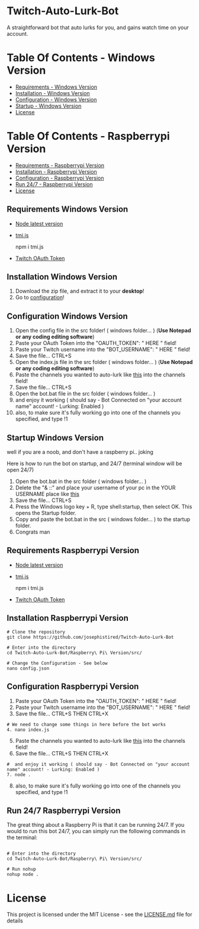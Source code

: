 # Twitch-Auto-Lurk-Bot

A straightforward bot that auto lurks for you, and gains watch time on your account.

# Table Of Contents - Windows Version
* [Requirements - Windows Version](#requirements-windows-version)
* [Installation - Windows Version](#installation-windows-version)
* [Configuration - Windows Version](#configuration-windows-version)
* [Startup - Windows Version](#startup-windows-version)
* [License](#license)

# Table Of Contents - Raspberrypi Version
* [Requirements - Raspberrypi Version](#requirements-raspberrypi-version)
* [Installation - Raspberrypi Version](#installation-raspberrypi-version)
* [Configuration - Raspberrypi Version](#configuration-raspberrypi-version)
* [Run 24/7 - Raspberrypi Version](#run-247-raspberrypi-version)
* [License](#license)

## Requirements Windows Version

- [Node latest version](https://nodejs.org/en/download/)
- [tmi.js](https://tmijs.com)

  npm i tmi.js
- [Twitch OAuth Token](https://twitchapps.com/tmi/)

## Installation Windows Version

  1. Download the zip file, and extract it to your **desktop**! 
  2. Go to [configuration](#configuration-windows-version)!
  
## Configuration Windows Version

  1. Open the config file in the src folder! ( windows folder... ) (**Use Notepad or any coding editing software**)
  2. Paste your OAuth Token into the "OAUTH_TOKEN": " HERE " field!
  3. Paste your Twitch username into the "BOT_USERNAME": " HERE " field!
  4. Save the file... CTRL+S
  5. Open the index.js file in the src folder ( windows folder... ) (**Use Notepad or any coding editing software**)
  6. Paste the channels you wanted to auto-lurk like [this](https://ibb.co/vdBn4NX) into the channels field!
  7. Save the file... CTRL+S
  8. Open the bot.bat file in the src folder ( windows folder... )
  9. and enjoy it working ( should say - Bot Connected on "your account name" account! - Lurking: Enabled )
  10. also, to make sure it's fully working go into one of the channels you specified, and type !1 
  
## Startup Windows Version

  well if you are a noob, and don't have a raspberry pi.. joking
  
  Here is how to run the bot on startup, and 24/7 (terminal window will be open 24/7)
  
  1. Open the bot.bat in the src folder ( windows folder... )
  2. Delete the "& ::" and place your username of your pc in the YOUR USERNAME place like [this](https://ibb.co/Qp0b3K7)
  3. Save the file... CTRL+S
  4. Press the Windows logo key + R, type shell:startup, then select OK. This opens the Startup folder.
  5. Copy and paste the bot.bat in the src ( windows folder... ) to the startup folder.
  6. Congrats man
  
## Requirements Raspberrypi Version

- [Node latest version](https://nodejs.org/en/download/)
- [tmi.js](https://tmijs.com)

  npm i tmi.js
- [Twitch OAuth Token](https://twitchapps.com/tmi/)

## Installation Raspberrypi Version

```
# Clone the repository
git clone https://github.com/josephistired/Twitch-Auto-Lurk-Bot

# Enter into the directory
cd Twitch-Auto-Lurk-Bot/Raspberry\ Pi\ Version/src/

# Change the Configuration - See below
nano config.json

```

## Configuration Raspberrypi Version

  1. Paste your OAuth Token into the "OAUTH_TOKEN": " HERE " field!
  2. Paste your Twitch username into the "BOT_USERNAME": " HERE " field!
  3. Save the file... CTRL+S THEN CTRL+X
  ```
  # We need to change some things in here before the bot works
  4. nano index.js
  
  ```
  5. Paste the channels you wanted to auto-lurk like [this](https://ibb.co/vdBn4NX) into the channels field!
  6. Save the file... CTRL+S THEN CTRL+X
  ```
  #  and enjoy it working ( should say - Bot Connected on "your account name" account! - Lurking: Enabled )
  7. node .
  
  ```
  8. also, to make sure it's fully working go into one of the channels you specified, and type !1 

## Run 24/7 Raspberrypi Version

The great thing about a Raspberry Pi is that it can be running 24/7. If you would to run this bot 24/7, you can simply run the following commands in the terminal:

```

# Enter into the directory
cd Twitch-Auto-Lurk-Bot/Raspberry\ Pi\ Version/src/

# Run nohup
nohup node .

```

# License 

This project is licensed under the MIT License - see the [LICENSE.md](LICENSE) file for details

